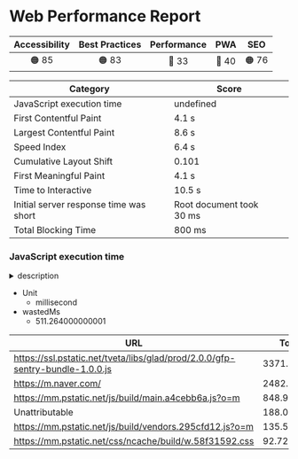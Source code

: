 # Web Performance Report

| Accessibility | Best Practices | Performance | PWA | SEO |
| :---: | :---: | :---: | :---: | :---: |
|  🟠 85 | 🟠 83 | 🔴 33 | 🔴 40 | 🟠 76 |

| Category | Score |
| --- | --- |
| JavaScript execution time | undefined |
| First Contentful Paint | 4.1 s |
| Largest Contentful Paint | 8.6 s |
| Speed Index | 6.4 s |
| Cumulative Layout Shift | 0.101 |
| First Meaningful Paint | 4.1 s |
| Time to Interactive | 10.5 s |
| Initial server response time was short | Root document took 30 ms |
| Total Blocking Time | 800 ms |

### JavaScript execution time

<details><summary>description</summary>
  
  Consider reducing the time spent parsing, compiling, and executing JS. You may find delivering smaller JS payloads helps with this. [Learn more](https://web.dev/bootup-time/).
  
  </details>

- Unit
  - millisecond
- wastedMs
  - 511.264000000001

| URL | Total CPU Time | Script Evaluation | Script Parse |
| --- | --- | --- | --- |
|  https://ssl.pstatic.net/tveta/libs/glad/prod/2.0.0/gfp-sentry-bundle-1.0.0.js | 3371.4439999997235 | 265.0360000000007 | 1.6399999999999997 |
|  https://m.naver.com/ | 2482.9120000000003 | 5.211999999999998 | 7.368 |
|  https://mm.pstatic.net/js/build/main.a4cebb6a.js?o=m | 848.9120000000031 | 143.07200000000032 | 13.512 |
|  Unattributable | 188.03600000000014 | 5.32 | 0.288 |
|  https://mm.pstatic.net/js/build/vendors.295cfd12.js?o=m | 135.50799999999998 | 62.03999999999999 | 7.776 |
|  https://mm.pstatic.net/css/ncache/build/w.58f31592.css | 92.72800000000001 | 0 | 0 |
